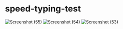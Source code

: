 # speed-typing-test
![Screenshot (55)](https://user-images.githubusercontent.com/115349515/209579262-8c487694-79ca-41e3-990c-f8b8d0ff37a2.png)
![Screenshot (54)](https://user-images.githubusercontent.com/115349515/209579265-24dba55e-79f5-451b-9b50-864740e95282.png)
![Screenshot (53)](https://user-images.githubusercontent.com/115349515/209579270-f4c978e9-45ce-455c-9b40-3a919afd5b60.png)
